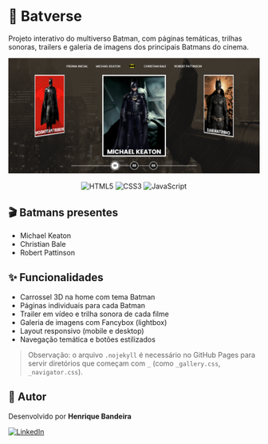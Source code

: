 # 🦇 Batverse

Projeto interativo do multiverso Batman, com páginas temáticas, trilhas sonoras, trailers e galeria de imagens dos principais Batmans do cinema.

<div align="center">
  <img src="assets/images/preview.png" alt="Preview" width="600px">
  
  ![HTML5](https://img.shields.io/badge/html5-%23E34F26.svg?style=for-the-badge&logo=html5&logoColor=white)
  ![CSS3](https://img.shields.io/badge/css3-%231572B6.svg?style=for-the-badge&logo=css3&logoColor=white)
  ![JavaScript](https://img.shields.io/badge/javascript-%23323330.svg?style=for-the-badge&logo=javascript&logoColor=%23F7DF1E)
  
</div>


## 🎬 Batmans presentes
- Michael Keaton
- Christian Bale
- Robert Pattinson

## ✨ Funcionalidades
- Carrossel 3D na home com tema Batman
- Páginas individuais para cada Batman
- Trailer em vídeo e trilha sonora de cada filme
- Galeria de imagens com Fancybox (lightbox)
- Layout responsivo (mobile e desktop)
- Navegação temática e botões estilizados

> Observação: o arquivo `.nojekyll` é necessário no GitHub Pages para servir diretórios que começam com `_` (como `_gallery.css`, `_navigator.css`).



## 📝 Autor
Desenvolvido por **Henrique Bandeira** <br>

[![LinkedIn](https://img.shields.io/badge/linkedin-0A66C2?style=for-the-badge&logo=linkedin&logoColor=white)](https://www.linkedin.com/in/henrique-baptista-bandeira)
